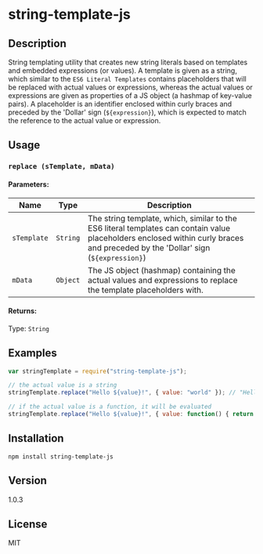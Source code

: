 # string-template-js

## Description 

String templating utility that creates new string literals based on templates and embedded expressions (or values). A template is given as a string, which similar to the `ES6 Literal Templates` contains placeholders that will be replaced with actual values or expressions, whereas the actual values or expressions are given as properties of a JS object (a hashmap of key-value pairs). A placeholder is an identifier enclosed within curly braces and preceded by the 'Dollar' sign (`${expression}`), which is expected to match the reference to the actual value or expression.

## Usage

### `replace (sTemplate, mData)`

#### Parameters:

Name	| Type	| Description
------|-------|-------------
`sTemplate`	| `String`	| The string template, which, similar to the ES6 literal templates can contain value placeholders enclosed within curly braces and preceded by the 'Dollar' sign (`${expression}`)
`mData`	| `Object`	| The JS object (hashmap) containing the actual values and expressions to replace the template placeholders with.

#### Returns:
Type: `String`


## Examples

```js
var stringTemplate = require("string-template-js");

// the actual value is a string
stringTemplate.replace("Hello ${value}!", { value: "world" }); // "Hello world!"

// if the actual value is a function, it will be evaluated
stringTemplate.replace("Hello ${value}!", { value: function() { return "world"; } }); // "Hello world!"
```

## Installation

`npm install string-template-js`

## Version

1.0.3

## License

MIT